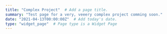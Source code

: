 ```yaml
---
title: "Complex Project"  # Add a page title.
summary: "Test page for a very, veeery complex project comming soon."  # Add a page description.
date: "2021-04-13T00:00:00Z"  # Add today's date.
type: "widget_page"  # Page type is a Widget Page
---
```


